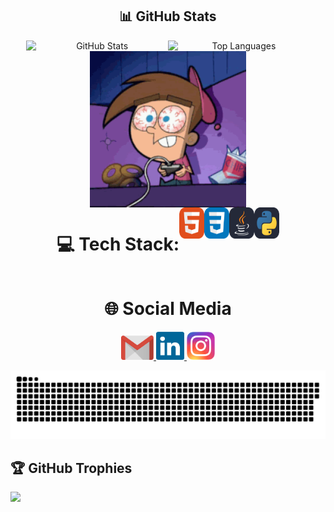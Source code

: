 <div style="text-align: center;">
  <h2>📊 GitHub Stats</h2>
  <div style="display: flex; flex-wrap: wrap; justify-content: center;">
    <img src="https://github-readme-stats.vercel.app/api?username=uryeln&theme=tokyonight&hide_border=false&include_all_commits=false&count_private=false" alt="GitHub Stats" style="width: 45%;" />
    <img src="https://github-readme-stats.vercel.app/api/top-langs/?username=uryeln&theme=tokyonight&hide_border=false&include_all_commits=false&count_private=false&layout=compact" alt="Top Languages" style="width: 45%;" />
  </div>
</div>



<div align="center"> 
  <div style="display:flex; flex-wrap:wrap; justify-content:center;"><br>
    <img align="left" height="250" alt="coding-time" src="code.gif">
    <div style="display:flex; flex-wrap:wrap; justify-content:center;">
      <h1 align="center"> 💻 Tech Stack: </h1>
      <img align="center" height="50" width="40" alt="html-icon" src="https://github.com/tandpfun/skill-icons/blob/main/icons/HTML.svg">
      <img align="center" height="50" width="40" alt="css-icon" src="https://github.com/tandpfun/skill-icons/blob/main/icons/CSS.svg">
      <img align="center" height="50" width="40" alt="java-icon" src="https://github.com/tandpfun/skill-icons/blob/main/icons/Java-Dark.svg">
      <img align="center" height="50" width="40" alt="python-icon" src="https://github.com/tandpfun/skill-icons/blob/main/icons/Python-Dark.svg">
    </div>
  </div>
    
  
  <h1 align="center">🌐 Social Media</h1>
  <a href="mailto:uryel.haddad@faculdadecesusc.edu.br">
    <img width="52" src="gmail.svg">
  </a>
  <a href="https://www.linkedin.com/in/uryel-haddad">
    <img width="45" src="linkedin.svg">
  </a>
  <a href="https://www.instagram.com/uryel_navarro">
    <img width="45" src="instagram.png">
  </a>
</div>
  
  
![Snake animation](github-contribution-grid-snake.svg)


## 🏆 GitHub Trophies
![](https://github-profile-trophy.vercel.app/?username=uryeln&theme=tokyonight&no-frame=false&no-bg=true&margin-w=4)

